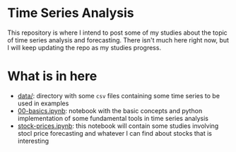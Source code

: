 # Time Series Analysis

This repository is where I intend to post some of my studies about the topic of time series analysis and forecasting.
There isn't much here right now, but I will keep updating the repo as my studies progress.

# What is in here

- [data/](data): directory with some `csv` files containing some time series to be used in examples
- [00-basics.ipynb](00-basics.ipynb): notebook with the basic concepts and python implementation of some fundamental tools in time series analysis
- [stock-prices.ipynb](stock-prices.ipynb): this notebook will contain some studies involving stocl price forecasting and whatever I can find about stocks that is interesting